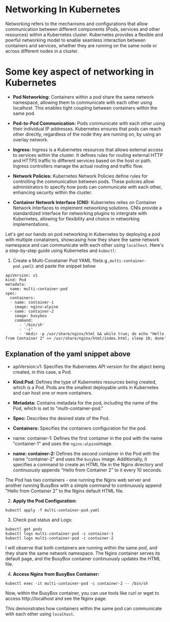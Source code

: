 # Networking In Kubernetes

Networking refers to the mechanisms and configurations that allow communication between different components (Pods, services and other resources) within a Kubernetes cluster. Kubernetes provides a flexible and poerful networking model to enable seamless interaction between containers and services, whether they are running on the same node or across different nodes in a cluster.

# Some key aspect of networking in Kubernetes

- **Pod Networking:** Containers within a pod share the same network namespace, allowing them to communicate with each other using localhost. This enables tight coupling between containers within the same pod.

- **Pod-to-Pod Communication:** Pods communicate with each other using their individual IP addresses. Kubernetes ensures that pods can reach other directly, regardless of the node they are running on, by using an overlay network. 

- **Ingress:** Ingress is a Kubernetes resources that allows external access to services within the cluster. It defines rules for routing external HTTP and HTTPS traffic to different services based on the host or path. Ingress controllers manage the actual routing and traffic flow.

- **Network Policies:** Kubernetes Network Policies define rules for controlling the communication between pods. These policies allow administrators to specify how pods can communicate with each other, enhancing security within the cluster.


- **Container Network Interface (CNI):** Kubernetes relies on Container Network Interfaces to implement networking solutions. CNIs provide a standardized interface for networking plugins to intergrate with Kubernetes, allowing for flexibility and choice in networking implementations.

Let's get our hands on pod networking in Kubernetes by deploying a pod with multiple conatainers, showcasing how they share the same network namespace and can communicate with each other using `localhost`. Here's a step-by-step guide using Kubernetes and `kubectl`:  

1. Create a Multi-Conatainer Pod YAML file(e.g.,`multi-container-pod.yaml`): and paste the snippet below

```
apiVersion: v1
kind: Pod
metadata:
  name: multi-container-pod
spec:
  containers:
  - name: container-1
    image: nginx:alpine
  - name: container-2
    image: busybox
    command:
      - '/bin/sh'
      - '-c'
      - 'mkdir -p /usr/share/nginx/html && while true; do echo "Hello from Container 2" >> /usr/share/nginx/html/index.html; sleep 10; done'
```

## Explanation of the yaml snippet above

- apiVersion:v1: Specifies the Kubernetes API version for the abject being created, in this case, a Pod.

- **Kind:Pod:** Defines the type of Kubernetes resources being created, which is a Pod. Pods are the smallest deployable units in Kubernetes and can host one or more containers.


- **Metadata:** Contains metadata for the pod, including the name of the Pod, which is set to "multi-container-pod."


- **Spec:** Describes the desired state of the Pod.


- **Containers:** Specifies the containers configuration for the pod.

- name: container-1: Defines the first container in the pod with the name "container-1" and uses the `nginx:alpine`image.

- **name: container-2:** Defines the second container in the Pod with the name "container-2" and uses the `busybox` image. Additionally, it specifies a command to create an HTML file in the Nginx directory and continuously appends "Hello from Container 2" to it every 10 seconds.

The Pod has two containers - one running the Nginx web server and another running BusyBox with a simple command to continuously append "Hello from Container 2" to the Nginx default HTML file.

2. **Apply the Pod Configuration:**

```
kubectl apply -f multi-container-pod.yaml
```

3. Check pod status and Logs:

```
kubectl get pods
kubectl logs multi-container-pod -c container-1
kubectl logs multi-container-pod -c container-2
```

I will observe that both containers are running within the same pod, and they share the same network namespace. The Nginx container serves its default page, and the BusyBox container continuously updates the HTML file.


4. **Access Nginx from BusyBox Container:**

``` 
kubectl exec -it multi-container-pod -c container-2 -- /bin/sh
```

Now, within the BusyBox container, you can use tools like curl or wget to access http://localhost and see the Nginx page.

This demonstrates how containers within the same pod can communicate with each other using `localhost`.





